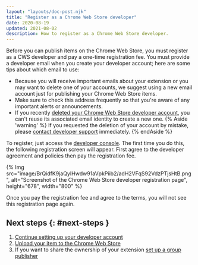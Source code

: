 ```yaml
---
layout: "layouts/doc-post.njk"
title: "Register as a Chrome Web Store developer"
date: 2020-08-19
updated: 2021-08-02
description: How to register as a Chrome Web Store developer.
---
```


Before you can publish items on the Chrome Web Store, you must register as a CWS developer and pay a
one-time registration fee. You must provide a developer email when you create your developer
account; here are some tips about which email to use:

- Because you will receive important emails about your extension or you may want to delete one of your accounts, we suggest using a new email account just for publishing your Chrome Web Store items.
- Make sure to check this address frequently so that you're aware of any important alerts or
  announcements.
- If you recently [deleted your Chrome Web Store developer account][1], you can't reuse its associated
  email identity to create a new one.
  {% Aside 'warning' %}
  If you requested the deletion of your account by mistake, please [contact developer support][2]
  immediately.
  {% endAside %}

To register, just access the [developer console][3]. The first time you do this, the following registration screen will appear. First agree to the developer agreement and policies then pay the registration fee.

{% Img src="image/BrQidfK9jaQyIHwdw91aVpkPiib2/adH2VFqS92VdzPTjsHtB.png",
       alt="Screenshot of the Chrome Web Store developer registration page", height="678", width="800" %}

Once you pay the registration fee and agree to the terms, you will not see this registration page again.

## Next steps {: #next-steps }

1.  [Continue setting up your developer account][4]
1.  [Upload your item to the Chrome Web Store][5]
1.  If you want to share the ownership of your extension [set up a group publisher][6]

[1]: /docs/webstore/account-deletion/
[2]: https://support.google.com/chrome_webstore/contact/one_stop_support
[3]: https://chrome.google.com/webstore/devconsole
[4]: /docs/webstore/publish#setup-a-developer-account
[5]: /docs/webstore/publish/#upload-your-item
[6]: /docs/webstore/group-publishers/
